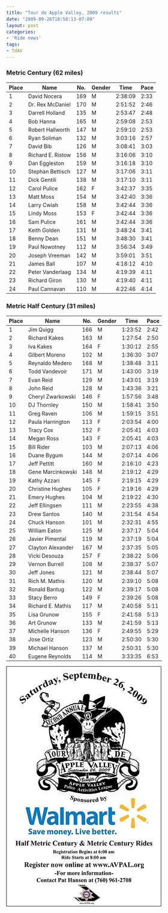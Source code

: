 ```yaml
---
title: "Tour de Apple Valley, 2009 results"
date: "2009-09-26T18:58:13-07:00"
layout: post
categories:
- 'Ride news'
tags:
- TdAV
---
```


### Metric Century (62 miles)

| Place | Name | No. | Gender | Time | Pace |
|---|---|---|---|---|---|
| 1 | David Nocera | 169 | M | 2:38:09 | 2:33 |
| 2 | Dr. Rex McDaniel | 170 | M | 2:51:52 | 2:46 |
| 3 | Darrell Holland | 135 | M | 2:53:47 | 2:48 |
| 4 | Bob Hanna | 165 | M | 2:59:08 | 2:53 |
| 5 | Robert Hallworth | 147 | M | 2:59:10 | 2:53 |
| 6 | Ryan Soliman | 132 | M | 3:03:16 | 2:57 |
| 7 | David Bib | 126 | M | 3:08:41 | 3:03 |
| 8 | Richard E. Ristow | 156 | M | 3:16:06 | 3:10 |
| 9 | Dan Eggleston | 159 | M | 3:16:18 | 3:10 |
| 10 | Stephan Bettisch | 127 | M | 3:17:06 | 3:11 |
| 11 | Dick Gentili | 138 | M | 3:17:10 | 3:11 |
| 12 | Carol Pulice | 162 | F | 3:42:37 | 3:35 |
| 13 | Matt Moss | 154 | M | 3:42:40 | 3:36 |
| 14 | Larry Cwiah | 158 | M | 3:42:44 | 3:36 |
| 15 | Lindy Moss | 153 | F | 3:42:44 | 3:36 |
| 16 | Sam Pulice | 161 | M | 3:42:44 | 3:36 |
| 17 | Keith Golden | 131 | M | 3:48:24 | 3:41 |
| 18 | Benny Dean | 151 | M | 3:48:30 | 3:41 |
| 19 | Paul Nowotney | 112 | M | 3:56:34 | 3:49 |
| 20 | Joseph Vreeman | 142 | M | 3:59:01 | 3:51 |
| 21 | James Ball | 107 | M | 4:18:12 | 4:10 |
| 22 | Peter Vanderlaag | 134 | M | 4:19:39 | 4:11 |
| 23 | Richard Giron | 130 | M | 4:19:40 | 4:11 |
| 24 | Paul Cannavan | 110 | M | 4:22:46 | 4:14 |

### Metric Half Century (31 miles)

| Place | Name | No. | Gender | Time | Pace |
|---|---|---|---|---|---|
| 1 | Jim Quigg | 166 | M | 1:23:52 | 2:42 |
| 2 | Richard Kakes | 163 | M | 1:27:54 | 2:50 |
| 3 | Iva Kakes | 164 | F | 1:30:12 | 2:55 |
| 4 | Gilbert Moreno | 102 | M | 1:36:30 | 3:07 |
| 5 | Reynaldo Medero | 168 | M | 1:38:48 | 3:11 |
| 6 | Todd Vandevoir | 171 | M | 1:43:00 | 3:19 |
| 7 | Evan Reid | 129 | M | 1:43:01 | 3:19 |
| 8 | John Reid | 128 | M | 1:43:36 | 3:21 |
| 9 | Cheryl Zwarkowski | 146 | F | 1:57:56 | 3:48 |
| 10 | DJ Thornley | 150 | M | 1:58:41 | 3:50 |
| 11 | Greg Raven | 106 | M | 1:59:15 | 3:51 |
| 12 | Paula Harrington | 113 | F | 2:03:54 | 4:00 |
| 13 | Tracy Cox | 152 | F | 2:05:41 | 4:03 |
| 14 | Megan Ross | 143 | F | 2:05:41 | 4:03 |
| 15 | Bill Rider | 103 | M | 2:07:13 | 4:06 |
| 16 | Duane Bygum | 144 | M | 2:07:14 | 4:06 |
| 17 | Jeff Pettitt | 160 | M | 2:16:10 | 4:23 |
| 18 | Gene Marcinkowski | 148 | M | 2:19:12 | 4:29 |
| 19 | Kathy Azzari | 145 | F | 2:19:15 | 4:29 |
| 20 | Christine Hughes | 105 | F | 2:19:16 | 4:29 |
| 21 | Emery Hughes | 104 | M | 2:19:22 | 4:30 |
| 22 | Jeff Ellingsen | 111 | M | 2:23:55 | 4:38 |
| 23 | Drew Santos | 140 | M | 2:31:54 | 4:54 |
| 24 | Chuck Hanson | 101 | M | 2:32:31 | 4:55 |
| 25 | William Eaton | 125 | M | 2:37:17 | 5:04 |
| 26 | Javier Pimental | 119 | M | 2:37:19 | 5:04 |
| 27 | Clayton Alexander | 167 | M | 2:37:35 | 5:05 |
| 28 | Vicki Desouza | 157 | F | 2:38:22 | 5:06 |
| 29 | Vernon Burrell | 108 | M | 2:38:37 | 5:07 |
| 30 | Jeff Jones | 121 | M | 2:38:44 | 5:07 |
| 31 | Rich M. Mathis | 120 | M | 2:39:10 | 5:08 |
| 32 | Ronald Bantug | 122 | M | 2:39:17 | 5:08 |
| 33 | Stacy Berro | 149 | F | 2:39:26 | 5:08 |
| 34 | Richard E. Mathis | 117 | M | 2:40:58 | 5:11 |
| 35 | Lisa Grunow | 155 | F | 2:41:58 | 5:13 |
| 36 | Art Grunow | 133 | M | 2:41:59 | 5:13 |
| 37 | Michelle Hanson | 136 | F | 2:49:55 | 5:29 |
| 38 | Jose Ortiz | 123 | M | 2:50:30 | 5:30 |
| 39 | Michael Hanson | 137 | M | 2:50:31 | 5:30 |
| 40 | Eugene Reynolds | 114 | M | 3:33:35 | 6:53 |

![2009 Tour de Apple Valley](/assets/img/2009/09/26-tdav-poster.jpg)
